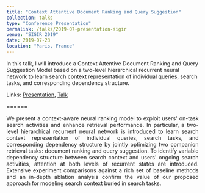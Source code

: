 ```yaml
---
title: "Context Attentive Document Ranking and Query Suggestion"
collection: talks
type: "Conference Presentation"
permalink: /talks/2019-07-presentation-sigir
venue: "SIGIR 2019"
date: 2019-07-23
location: "Paris, France"
---
```


In this talk, I will introduce a Context Attentive Document Ranking and Query Suggestion Model based on a two-level hierarchical recurrent neural network to learn search context representation of individual queries, search tasks, and corresponding dependency structure.

Links: [Presentation](https://drive.google.com/file/d/1NDhzZZLDH_nv2HkWc0kQEIHipSs3G5w0), [Talk](https://dl.acm.org/doi/10.1145/3331184.3331246#sec-supp)

======

<p align="justify">
  We present a context-aware neural ranking model to exploit users' on-task search activities and enhance retrieval performance. In particular, a two-level hierarchical recurrent neural network is introduced to learn search context representation of individual queries, search tasks, and corresponding dependency structure by jointly optimizing two companion retrieval tasks: document ranking and query suggestion. To identify variable dependency structure between search context and users' ongoing search activities, attention at both levels of recurrent states are introduced. Extensive experiment comparisons against a rich set of baseline methods and an in-depth ablation analysis confirm the value of our proposed approach for modeling search context buried in search tasks.
</p>
